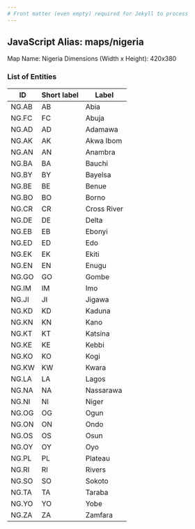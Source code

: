 ```yaml
---
# Front matter (even empty) required for Jekyll to process
---
```


## JavaScript Alias: maps/nigeria

Map Name: Nigeria
Dimensions (Width x Height): 420x380





### List of Entities

ID | Short label | Label
---|---|---|
NG.AB|AB|Abia
NG.FC|FC|Abuja
NG.AD|AD|Adamawa
NG.AK|AK|Akwa Ibom
NG.AN|AN|Anambra
NG.BA|BA|Bauchi
NG.BY|BY|Bayelsa
NG.BE|BE|Benue
NG.BO|BO|Borno
NG.CR|CR|Cross River
NG.DE|DE|Delta
NG.EB|EB|Ebonyi
NG.ED|ED|Edo
NG.EK|EK|Ekiti
NG.EN|EN|Enugu
NG.GO|GO|Gombe
NG.IM|IM|Imo
NG.JI|JI|Jigawa
NG.KD|KD|Kaduna
NG.KN|KN|Kano
NG.KT|KT|Katsina
NG.KE|KE|Kebbi
NG.KO|KO|Kogi
NG.KW|KW|Kwara
NG.LA|LA|Lagos
NG.NA|NA|Nassarawa
NG.NI|NI|Niger
NG.OG|OG|Ogun
NG.ON|ON|Ondo
NG.OS|OS|Osun
NG.OY|OY|Oyo
NG.PL|PL|Plateau
NG.RI|RI|Rivers
NG.SO|SO|Sokoto
NG.TA|TA|Taraba
NG.YO|YO|Yobe
NG.ZA|ZA|Zamfara

